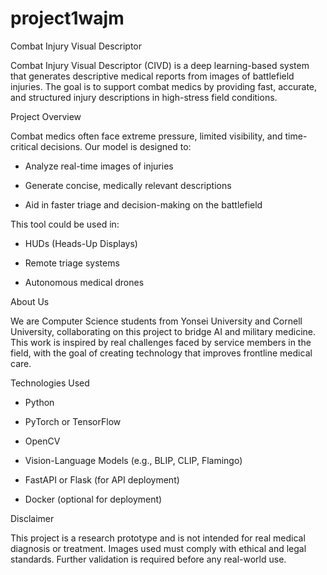 # project1wajm
Combat Injury Visual Descriptor

Combat Injury Visual Descriptor (CIVD) is a deep learning-based system that generates descriptive medical reports from images of battlefield injuries. The goal is to support combat medics by providing fast, accurate, and structured injury descriptions in high-stress field conditions.

Project Overview

Combat medics often face extreme pressure, limited visibility, and time-critical decisions. Our model is designed to:

- Analyze real-time images of injuries

- Generate concise, medically relevant descriptions

- Aid in faster triage and decision-making on the battlefield

This tool could be used in:

- HUDs (Heads-Up Displays)

- Remote triage systems

- Autonomous medical drones

About Us

We are Computer Science students from Yonsei University and Cornell University, collaborating on this project to bridge AI and military medicine. This work is inspired by real challenges faced by service members in the field, with the goal of creating technology that improves frontline medical care.

Technologies Used

- Python

- PyTorch or TensorFlow

- OpenCV

- Vision-Language Models (e.g., BLIP, CLIP, Flamingo)

- FastAPI or Flask (for API deployment)

- Docker (optional for deployment)

Disclaimer

This project is a research prototype and is not intended for real medical diagnosis or treatment. Images used must comply with ethical and legal standards. Further validation is required before any real-world use.
